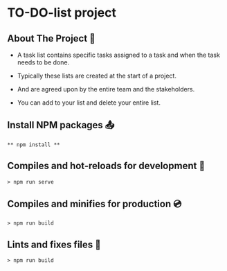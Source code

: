 # TO-DO-list project

## About The Project :file_folder:

- A task list contains specific tasks assigned to a task and when the task needs to be done.

- Typically these lists are created at the start of a project.
 
- And are agreed upon by the entire team and the stakeholders.

- You can add to your list and delete your entire list.


## Install NPM packages :outbox_tray:

```
** npm install **
```

## Compiles and hot-reloads for development :floppy_disk:

```
> npm run serve 
```

## Compiles and minifies for production :cd:

```
> npm run build 
```

## Lints and fixes files :wrench:

```
> npm run build 
```
